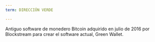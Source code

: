 ```yaml
---
term: DIRECCIÓN VERDE

---
```

Antiguo software de monedero Bitcoin adquirido en julio de 2016 por Blockstream para crear el software actual, Green Wallet.